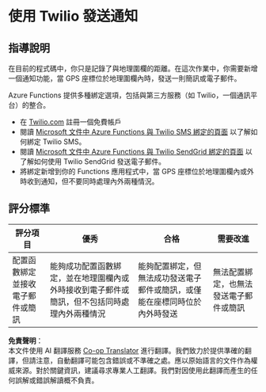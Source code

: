 <!--
CO_OP_TRANSLATOR_METADATA:
{
  "original_hash": "5cb65a6ec4387ed177e145347e8e308e",
  "translation_date": "2025-08-25T00:43:26+00:00",
  "source_file": "3-transport/lessons/4-geofences/assignment.md",
  "language_code": "tw"
}
-->
# 使用 Twilio 發送通知

## 指導說明

在目前的程式碼中，你只是記錄了與地理圍欄的距離。在這次作業中，你需要新增一個通知功能，當 GPS 座標位於地理圍欄內時，發送一則簡訊或電子郵件。

Azure Functions 提供多種綁定選項，包括與第三方服務（如 Twilio，一個通訊平台）的整合。

* 在 [Twilio.com](https://www.twilio.com) 註冊一個免費帳戶
* 閱讀 [Microsoft 文件中 Azure Functions 與 Twilio SMS 綁定的頁面](https://docs.microsoft.com/azure/azure-functions/functions-bindings-twilio?WT.mc_id=academic-17441-jabenn&tabs=python) 以了解如何綁定 Twilio SMS。
* 閱讀 [Microsoft 文件中 Azure Functions 與 Twilio SendGrid 綁定的頁面](https://docs.microsoft.com/azure/azure-functions/functions-bindings-sendgrid?WT.mc_id=academic-17441-jabenn&tabs=python) 以了解如何使用 Twilio SendGrid 發送電子郵件。
* 將綁定新增到你的 Functions 應用程式中，當 GPS 座標位於地理圍欄內或外時收到通知，但不要同時處理內外兩種情況。

## 評分標準

| 評分項目 | 優秀 | 合格 | 需要改進 |
| -------- | ---- | ---- | -------- |
| 配置函數綁定並接收電子郵件或簡訊 | 能夠成功配置函數綁定，並在地理圍欄內或外時接收到電子郵件或簡訊，但不包括同時處理內外兩種情況 | 能夠配置綁定，但無法成功發送電子郵件或簡訊，或僅能在座標同時位於內外時發送 | 無法配置綁定，也無法發送電子郵件或簡訊 |

**免責聲明**：  
本文件使用 AI 翻譯服務 [Co-op Translator](https://github.com/Azure/co-op-translator) 進行翻譯。我們致力於提供準確的翻譯，但請注意，自動翻譯可能包含錯誤或不準確之處。應以原始語言的文件作為權威來源。對於關鍵資訊，建議尋求專業人工翻譯。我們對因使用此翻譯而產生的任何誤解或錯誤解讀概不負責。
